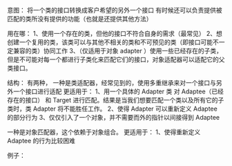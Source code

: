 意图：
将一个类的接口转换成客户希望的另外一个接口
有时候还可以负责提供被匹配的类所没有提供的功能（也就是还提供其他方法）

用在哪：
1、使用一个存在的类，但他的接口不符合自身的需求（最常见）
2、想创建一个复用的类，该类可以与其他不相关的类和不可预见的类（即接口可能不一定兼容的类）协同工作
3、（仅适用于对象 adapter ）使用一些已经存在的子类，但是不可能对每一个都进行子类化来匹配它们的接口，对象适配器可以适配它的父类接口。

结构：
有两种，
一种是类适配器，经常见到的，使用多重继承来对一个接口与另外一个接口进行适配
更适用于：
1、用一个具体的 Adapter 类 对 Adaptee（已经存在的接口） 和 Target 进行匹配。结果是当我们想要匹配一个类以及所有它的子类时，类 Adapter
将不能胜任工作。
2、使得 Adapter 可以重新定义 Adaptee 的部分行为
3、仅仅引入了一个对象，并不需要而外的指针以间接得到 Adaptee


一种是对象匹配器，这个依赖于对象组合。
更适用于：
1、使得重新定义 Adaptee 的行为比较困难


例子：
